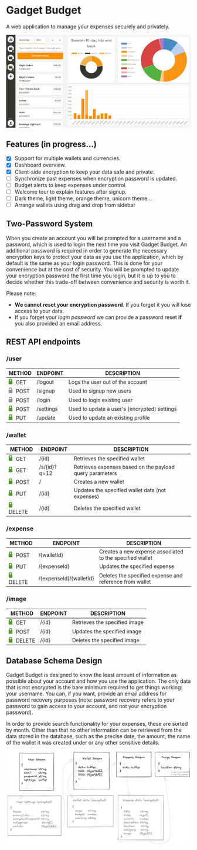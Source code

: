 # Gadget Budget

A web application to manage your expenses securely and privately.

![Image](assets/screenshot.webp)

## Features (in progress...)

+ [X] Support for multiple wallets and currencies.
+ [X] Dashboard overview.
+ [X] Client-side encryption to keep your data safe and private.
+ [ ] Synchronize past expenses when encryption password is updated.
+ [ ] Budget alerts to keep expenses under control.
+ [ ] Welcome tour to explain features after signup.
+ [ ] Dark theme, light theme, orange theme, unicorn theme...
+ [ ] Arrange wallets using drag and drop from sidebar

## Two-Password System

When you create an account you will be prompted for a username and a password, which is used to login the next time you visit Gadget Budget. An additional password is required in order to generate the necessary encryption keys to protect your data as you use the application, which by default is the same as your login password. This is done for your convenience but at the cost of security. You will be prompted to update your encryption password the first time you login, but it is up to you to decide whether this trade-off between convenience and security is worth it.

Please note:
- **We cannot reset your encryption password**. If you forget it you will lose access to your data.
- If you forget your *login password* we can provide a password reset **if** you also provided an email address.

## REST API endpoints

### /user

| METHOD  | ENDPOINT  | DESCRIPTION |
| ------------------------------------------ | --------- | -------------------------------------------- |
| ![padlock](assets/lock-green.png)     GET  | /logout   | Logs the user out of the account             |
| ![open padlock](assets/lock-gray.png) POST | /signup   | Used to signup new users                     |
| ![open padlock](assets/lock-gray.png) POST | /login    | Used to login existing user                  |
| ![padlock](assets/lock-green.png)     POST | /settings | Used to update a user's (encrypted) settings |
| ![padlock](assets/lock-green.png)     PUT  | /update   | Used to update an existing profile           |

### /wallet

| METHOD  | ENDPOINT  | DESCRIPTION |
| ---------------------------------------- | ------------ | -------------------------------------------------------- |
| ![padlock](assets/lock-green.png) GET    | /{id}        | Retrieves the specified wallet                           |
| ![padlock](assets/lock-green.png) GET    | /s/{id}?q=12 | Retrieves expenses based on the payload query parameters |
| ![padlock](assets/lock-green.png) POST   | /            | Creates a new wallet                                     |
| ![padlock](assets/lock-green.png) PUT    | /{id}        | Updates the specified wallet data (not expenses)         |
| ![padlock](assets/lock-green.png) DELETE | /{id}        | Deletes the specified wallet                             |

### /expense

| METHOD  | ENDPOINT  | DESCRIPTION |
| ---------------------------------------- | ----------------------- | -------------------------------------------------------- |
| ![padlock](assets/lock-green.png) POST   | /{walletId}             | Creates a new expense associated to the specified wallet |
| ![padlock](assets/lock-green.png) PUT    | /{expenseId}            | Updates the specified expense                            |
| ![padlock](assets/lock-green.png) DELETE | /{expenseId}/{walletId} | Deletes the specified expense and reference from wallet  |


### /image

| METHOD  | ENDPOINT  | DESCRIPTION |
| ---------------------------------------- | ----- | ----------------------------- |
| ![padlock](assets/lock-green.png) GET    | /{id} | Retrieves the specified image |
| ![padlock](assets/lock-green.png) POST   | /{id} | Updates the specified image   |
| ![padlock](assets/lock-green.png) DELETE | /{id} | Deletes the specified image   |

## Database Schema Design

Gadget Budget is designed to know the least amount of information as possible about your account and how you use the application. The only data that is not encrypted is the bare minimum required to get things working: your username. You can, if you want, provide an email address for password recovery purposes (note: password recovery refers to your password to gain access to your account, and not your encryption password).

In order to provide search functionality for your expenses, these are sorted by month. Other than that no other information can be retrieved from the data stored in the database, such as the precise date, the amount, the name of the wallet it was created under or any other sensitive details.

![database schema](assets/db_schema.jpeg)
